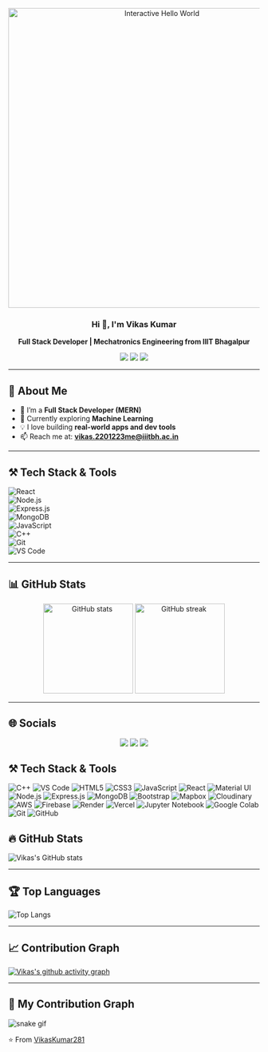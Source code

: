 <!-- Greeting Banner -->
<p align="center">
  <img src="https://raw.githubusercontent.com/VikasKumar281/VikasKumar281/main/ezgif.com-animated-gif-maker.gif" alt="Interactive Hello World" width="600"/>
</p>
<h3 align="center">Hi 👋, I'm Vikas Kumar</h3>
<p align="center">
  <b>Full Stack Developer | Mechatronics Engineering from IIIT Bhagalpur</b>
</p>

<!-- Badges / Contact -->
<p align="center">
  <a href="mailto:vikaskumar280204@gmail.com"><img src="https://img.shields.io/badge/Email-D14836?style=for-the-badge&logo=gmail&logoColor=white"></a>
  <a href="https://github.com/VikasKumar281"><img src="https://img.shields.io/badge/GitHub-100000?style=for-the-badge&logo=github&logoColor=white"></a>
  <a href="https://leetcode.com/u/vikaskumar281/"><img src="https://img.shields.io/badge/LeetCode-FFA116?style=for-the-badge&logo=leetcode&logoColor=black"></a>
</p>

---

## 🚀 About Me  
- 🌱 I’m a **Full Stack Developer (MERN)**  
- 🔭 Currently exploring **Machine Learning**  
- 💡 I love building **real-world apps and dev tools**  
- 📫 Reach me at: **vikas.2201223me@iiitbh.ac.in**  
---

## ⚒️ Tech Stack & Tools  
![React](https://img.shields.io/badge/React-20232A?style=for-the-badge&logo=react&logoColor=61DAFB)  
![Node.js](https://img.shields.io/badge/Node.js-339933?style=for-the-badge&logo=nodedotjs&logoColor=white)  
![Express.js](https://img.shields.io/badge/Express.js-000000?style=for-the-badge&logo=express&logoColor=white)  
![MongoDB](https://img.shields.io/badge/MongoDB-4EA94B?style=for-the-badge&logo=mongodb&logoColor=white)  
![JavaScript](https://img.shields.io/badge/JavaScript-F7DF1E?style=for-the-badge&logo=javascript&logoColor=black)  
![C++](https://img.shields.io/badge/C++-00599C?style=for-the-badge&logo=cplusplus&logoColor=white)  
![Git](https://img.shields.io/badge/Git-F05032?style=for-the-badge&logo=git&logoColor=white)  
![VS Code](https://img.shields.io/badge/VS%20Code-0078d7?style=for-the-badge&logo=visual-studio-code&logoColor=white)  

---

## 📊 GitHub Stats  
<p align="center">
  <img src="https://github-readme-stats.vercel.app/api?username=VikasKumar281&show_icons=true&theme=tokyonight" alt="GitHub stats" height="180"/>
  <img src="https://github-readme-streak-stats.herokuapp.com/?user=VikasKumar281&theme=tokyonight" alt="GitHub streak" height="180"/>
</p>

---

## 🌐 Socials  
<p align="center">
  <a href="https://linkedin.com/in/yourlinkedin"><img src="https://img.shields.io/badge/LinkedIn-0A66C2?style=for-the-badge&logo=linkedin&logoColor=white"></a>
  <a href="https://twitter.com/yourtwitter"><img src="https://img.shields.io/badge/Twitter-1DA1F2?style=for-the-badge&logo=twitter&logoColor=white"></a>
  <a href="https://instagram.com/yourinstagram"><img src="https://img.shields.io/badge/Instagram-E4405F?style=for-the-badge&logo=instagram&logoColor=white"></a>
</p>


## ⚒️ Tech Stack & Tools  
![C++](https://img.shields.io/badge/C++-00599C?style=for-the-badge&logo=cplusplus&logoColor=white) ![VS Code](https://img.shields.io/badge/VS%20Code-0078d7?style=for-the-badge&logo=visual-studio-code&logoColor=white) ![HTML5](https://img.shields.io/badge/HTML5-e34c26?style=for-the-badge&logo=html5&logoColor=white) ![CSS3](https://img.shields.io/badge/CSS3-1572B6?style=for-the-badge&logo=css3&logoColor=white) ![JavaScript](https://img.shields.io/badge/JavaScript-323330?style=for-the-badge&logo=javascript&logoColor=F7DF1E) ![React](https://img.shields.io/badge/React-20232a?style=for-the-badge&logo=react&logoColor=61DAFB) ![Material UI](https://img.shields.io/badge/MUI-007FFF?style=for-the-badge&logo=mui&logoColor=white) ![Node.js](https://img.shields.io/badge/Node.js-43853D?style=for-the-badge&logo=node.js&logoColor=white) ![Express.js](https://img.shields.io/badge/Express.js-404D59?style=for-the-badge) ![MongoDB](https://img.shields.io/badge/MongoDB-4EA94B?style=for-the-badge&logo=mongodb&logoColor=white) ![Bootstrap](https://img.shields.io/badge/Bootstrap-563d7c?style=for-the-badge&logo=bootstrap&logoColor=white) ![Mapbox](https://img.shields.io/badge/Mapbox-000000?style=for-the-badge&logo=mapbox&logoColor=white) ![Cloudinary](https://img.shields.io/badge/Cloudinary-3448C5?style=for-the-badge&logo=cloudinary&logoColor=white) ![AWS](https://img.shields.io/badge/AWS-232F3E?style=for-the-badge&logo=amazon-aws&logoColor=white) ![Firebase](https://img.shields.io/badge/Firebase-FFCA28?style=for-the-badge&logo=firebase&logoColor=black) ![Render](https://img.shields.io/badge/Render-46E3B7?style=for-the-badge&logo=render&logoColor=black) ![Vercel](https://img.shields.io/badge/Vercel-000000?style=for-the-badge&logo=vercel&logoColor=white) ![Jupyter Notebook](https://img.shields.io/badge/Jupyter-FA0F00?style=for-the-badge&logo=jupyter&logoColor=white) ![Google Colab](https://img.shields.io/badge/Google%20Colab-F9AB00?style=for-the-badge&logo=googlecolab&logoColor=white) ![Git](https://img.shields.io/badge/GIT-E44C30?style=for-the-badge&logo=git&logoColor=white) ![GitHub](https://img.shields.io/badge/GitHub-100000?style=for-the-badge&logo=github&logoColor=white)


## 🔥 GitHub Stats
![Vikas's GitHub stats](https://github-readme-stats.vercel.app/api?username=VikasKumar281&show_icons=true&theme=tokyonight)

---

## 🏆 Top Languages
![Top Langs](https://github-readme-stats.vercel.app/api/top-langs/?username=VikasKumar281&layout=compact&theme=tokyonight)

---

## 📈 Contribution Graph
[![Vikas's github activity graph](https://github-readme-activity-graph.vercel.app/graph?username=VikasKumar281&theme=github)](https://github.com/ashutosh00710/github-readme-activity-graph)

---

## 🐍 My Contribution Graph

![snake gif](https://github.com/VikasKumar281/VikasKumar281/blob/output/github-contribution-grid-snake.gif)


⭐️ From [VikasKumar281](https://github.com/VikasKumar281)
